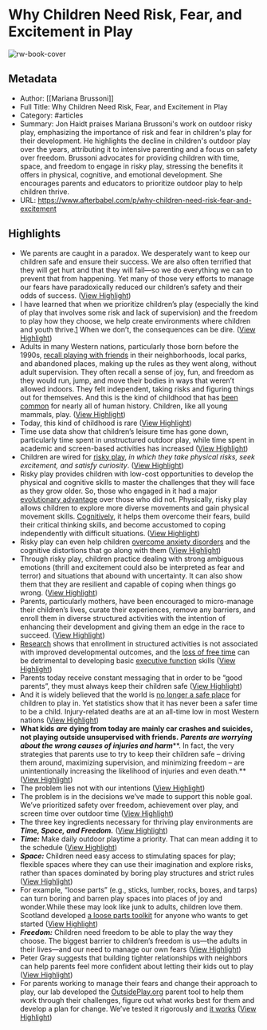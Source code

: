 # Why Children Need Risk, Fear, and Excitement in Play

![rw-book-cover](https://substackcdn.com/image/fetch/w_1200,h_600,c_fill,f_jpg,q_auto:good,fl_progressive:steep,g_auto/https%3A%2F%2Fsubstack-post-media.s3.amazonaws.com%2Fpublic%2Fimages%2F8fe10cf3-f399-4444-ad94-ae81b63bd4ae_642x362.png)

## Metadata
- Author: [[Mariana Brussoni]]
- Full Title: Why Children Need Risk, Fear, and Excitement in Play
- Category: #articles
- Summary: Jon Haidt praises Mariana Brussoni's work on outdoor risky play, emphasizing the importance of risk and fear in children's play for their development. He highlights the decline in children's outdoor play over the years, attributing it to intensive parenting and a focus on safety over freedom. Brussoni advocates for providing children with time, space, and freedom to engage in risky play, stressing the benefits it offers in physical, cognitive, and emotional development. She encourages parents and educators to prioritize outdoor play to help children thrive.
- URL: https://www.afterbabel.com/p/why-children-need-risk-fear-and-excitement

## Highlights
- We parents are caught in a paradox. We desperately want to keep our children safe and ensure their success. We are also often terrified that they will get hurt and that they will fail—so we do everything we can to prevent that from happening. Yet many of those very efforts to manage our fears have paradoxically reduced our children’s safety and their odds of success. ([View Highlight](https://read.readwise.io/read/01hqw1bxedg1waxgpqyv4s4g8f))
- I have learned that when we prioritize children’s play (especially the kind of play that involves some risk and lack of supervision) and the freedom to play how they choose, we help create environments where children and youth thrive.[1](https://www.afterbabel.com/p/why-children-need-risk-fear-and-excitement#footnote-1-142031950) When we don’t, the consequences can be dire. ([View Highlight](https://read.readwise.io/read/01hqw1chz70yf1w5d9chq60rk7))
- Adults in many Western nations, particularly those born before the 1990s, [recall playing with friends](https://muse.jhu.edu/pub/330/article/896673/summary) in their neighborhoods, local parks, and abandoned places, making up the rules as they went along, without adult supervision. They often recall a sense of joy, fun, and freedom as they would run, jump, and move their bodies in ways that weren’t allowed indoors. They felt independent, taking risks and figuring things out for themselves. And this is the kind of childhood that has [been common](https://psycnet.apa.org/record/2013-01219-022) for nearly all of human history. Children, like all young mammals, play. ([View Highlight](https://read.readwise.io/read/01hqw1dpgyek7z0nxftbh1v998))
- Today, this kind of childhood is rare ([View Highlight](https://read.readwise.io/read/01hqw1efk04tn52fkx4e1sqn7g))
- Time use data show that children’s leisure time has gone down, particularly time spent in unstructured outdoor play, while time spent in academic and screen-based activities has increased ([View Highlight](https://read.readwise.io/read/01hqw1esechb364469xmv07eb6))
- Children are wired for [risky play](https://www.tandfonline.com/doi/full/10.1080/14729670802702762), *in which they take physical risks, seek excitement, and satisfy curiosity*. ([View Highlight](https://read.readwise.io/read/01hqw1fv9fmkb7888krd9p68g9))
- Risky play provides children with low-cost opportunities to develop the physical and cognitive skills to master the challenges that they will face as they grow older. So, those who engaged in it had a major [evolutionary advantage](https://journals.sagepub.com/doi/full/10.1177/147470491100900212) over those who did not. Physically, risky play allows children to explore more diverse movements and gain physical movement skills. [Cognitively](https://www.tandfonline.com/doi/full/10.1080/21594937.2022.2152531), it helps them overcome their fears, build their critical thinking skills, and become accustomed to coping independently with difficult situations. ([View Highlight](https://read.readwise.io/read/01hqw1hhd24e062zsenssjzsb3))
- Risky play can even help children [overcome anxiety disorders](https://link.springer.com/article/10.1007/s10567-020-00338-w) and the cognitive distortions that go along with them ([View Highlight](https://read.readwise.io/read/01hqw1ja3ba4kxqy62vbh3kcgg))
- Through risky play, children practice dealing with strong ambiguous emotions (thrill and excitement could also be interpreted as fear and terror) and situations that abound with uncertainty. It can also show them that they are resilient and capable of coping when things go wrong. ([View Highlight](https://read.readwise.io/read/01hqw1kp5se469d1heg002bj3b))
- Parents, particularly mothers, have been encouraged to micro-manage their children’s lives, curate their experiences, remove any barriers, and enroll them in diverse structured activities with the intention of enhancing their development and giving them an edge in the race to succeed. ([View Highlight](https://read.readwise.io/read/01hqw1nmw17p28f87xvfyznqxv))
- [Research](https://link.springer.com/article/10.1007/s10826-014-0035-0) shows that enrollment in structured activities is not associated with improved developmental outcomes, and the [loss of free time](https://www.frontiersin.org/articles/10.3389/fpsyg.2014.00593/full?_ga=1.242929867.851339493.1400829831) can be detrimental to developing basic [executive function](https://developingchild.harvard.edu/guide/a-guide-to-executive-function/) skills ([View Highlight](https://read.readwise.io/read/01hqw1pfevw0kwpqnnr5xgp29j))
- Parents today receive constant messaging that in order to be “good parents”, they must always keep their children safe ([View Highlight](https://read.readwise.io/read/01hqw1q8ebqs4zmge907tr7pv0))
- And it is widely believed that the world is [no longer a safe place](https://www.pewresearch.org/short-reads/2020/11/20/facts-about-crime-in-the-u-s/) for children to play in. Yet statistics show that it has never been a safer time to be a child. Injury-related deaths are at an all-time low in most Western nations ([View Highlight](https://read.readwise.io/read/01hqw1qr2zecvbw89sm1y8cv5x))
- **What kids** ***are*** **dying from today are mainly car crashes and suicides, not playing outside unsupervised with friends.** ***Parents are worrying about the wrong causes of injuries and harm*****. In fact, the very strategies that parents use to try to keep their children safe – driving them around, maximizing supervision, and minimizing freedom – are unintentionally increasing the likelihood of injuries and even death.** ([View Highlight](https://read.readwise.io/read/01hqw1rn43xce5zkj09zxk7qrg))
- The problem lies not with our intentions ([View Highlight](https://read.readwise.io/read/01hqw1t5rq8dcvb7xc75vfbmjw))
- The problem is in the decisions we’ve made to support this noble goal. We’ve prioritized safety over freedom, achievement over play, and screen time over outdoor time ([View Highlight](https://read.readwise.io/read/01hqw1tc14g1ap0xtnrxycna7j))
- The three key ingredients necessary for thriving play environments are ***Time, Space, and Freedom.*** ([View Highlight](https://read.readwise.io/read/01hqw1twcxbgn483hesta36fjn))
- ***Time:*** Make daily outdoor playtime a priority. That can mean adding it to the schedule ([View Highlight](https://read.readwise.io/read/01hqw1v8tdnezt4esem5ased67))
- ***Space:*** Children need easy access to stimulating spaces for play; flexible spaces where they can use their imagination and explore risks, rather than spaces dominated by boring play structures and strict rules ([View Highlight](https://read.readwise.io/read/01hqw1w3ra02gds75cb9j74wmj))
- For example, “loose parts” (e.g., sticks, lumber, rocks, boxes, and tarps) can turn boring and barren play spaces into places of joy and wonder.While these may look like junk to adults, children love them. Scotland developed [a loose parts toolkit](https://www.inspiringscotland.org.uk/wp-content/uploads/2019/07/Loose-Parts-Play-Toolkit-2019-web.pdf) for anyone who wants to get started ([View Highlight](https://read.readwise.io/read/01hqw1xvnyznr54k7jxzxyqbqz))
- ***Freedom:*** Children need freedom to be able to play the way they choose. The biggest barrier to children’s freedom is us—the adults in their lives—and our need to manage our own fears ([View Highlight](https://read.readwise.io/read/01hqw1ymtaky5pf4tx88m0x917))
- Peter Gray suggests that building tighter relationships with neighbors can help parents feel more confident about letting their kids out to play ([View Highlight](https://read.readwise.io/read/01hqw1z0rv0mk0nkjs28s241yq))
- For parents working to manage their fears and change their approach to play, our lab developed the [OutsidePlay.org](https://outsideplay.org/) parent tool to help them work through their challenges, figure out what works best for them and develop a plan for change. We’ve tested it rigorously and [it works](https://www.jmir.org/2021/4/e24861/) ([View Highlight](https://read.readwise.io/read/01hqw1zqjpvw5v8dp06ej9j8n7))
